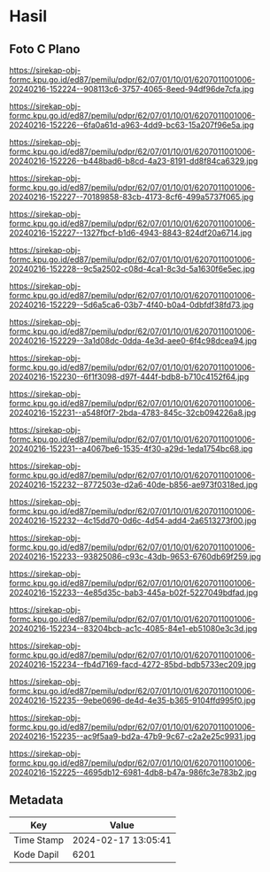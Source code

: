 # Hasil

## Foto C Plano

https://sirekap-obj-formc.kpu.go.id/ed87/pemilu/pdpr/62/07/01/10/01/6207011001006-20240216-152224--908113c6-3757-4065-8eed-94df96de7cfa.jpg

https://sirekap-obj-formc.kpu.go.id/ed87/pemilu/pdpr/62/07/01/10/01/6207011001006-20240216-152226--6fa0a61d-a963-4dd9-bc63-15a207f96e5a.jpg

https://sirekap-obj-formc.kpu.go.id/ed87/pemilu/pdpr/62/07/01/10/01/6207011001006-20240216-152226--b448bad6-b8cd-4a23-8191-dd8f84ca6329.jpg

https://sirekap-obj-formc.kpu.go.id/ed87/pemilu/pdpr/62/07/01/10/01/6207011001006-20240216-152227--70189858-83cb-4173-8cf6-499a5737f065.jpg

https://sirekap-obj-formc.kpu.go.id/ed87/pemilu/pdpr/62/07/01/10/01/6207011001006-20240216-152227--1327fbcf-b1d6-4943-8843-824df20a6714.jpg

https://sirekap-obj-formc.kpu.go.id/ed87/pemilu/pdpr/62/07/01/10/01/6207011001006-20240216-152228--9c5a2502-c08d-4ca1-8c3d-5a1630f6e5ec.jpg

https://sirekap-obj-formc.kpu.go.id/ed87/pemilu/pdpr/62/07/01/10/01/6207011001006-20240216-152229--5d6a5ca6-03b7-4f40-b0a4-0dbfdf38fd73.jpg

https://sirekap-obj-formc.kpu.go.id/ed87/pemilu/pdpr/62/07/01/10/01/6207011001006-20240216-152229--3a1d08dc-0dda-4e3d-aee0-6f4c98dcea94.jpg

https://sirekap-obj-formc.kpu.go.id/ed87/pemilu/pdpr/62/07/01/10/01/6207011001006-20240216-152230--6f1f3098-d97f-444f-bdb8-b710c4152f64.jpg

https://sirekap-obj-formc.kpu.go.id/ed87/pemilu/pdpr/62/07/01/10/01/6207011001006-20240216-152231--a548f0f7-2bda-4783-845c-32cb094226a8.jpg

https://sirekap-obj-formc.kpu.go.id/ed87/pemilu/pdpr/62/07/01/10/01/6207011001006-20240216-152231--a4067be6-1535-4f30-a29d-1eda1754bc68.jpg

https://sirekap-obj-formc.kpu.go.id/ed87/pemilu/pdpr/62/07/01/10/01/6207011001006-20240216-152232--8772503e-d2a6-40de-b856-ae973f0318ed.jpg

https://sirekap-obj-formc.kpu.go.id/ed87/pemilu/pdpr/62/07/01/10/01/6207011001006-20240216-152232--4c15dd70-0d6c-4d54-add4-2a6513273f00.jpg

https://sirekap-obj-formc.kpu.go.id/ed87/pemilu/pdpr/62/07/01/10/01/6207011001006-20240216-152233--93825086-c93c-43db-9653-6760db69f259.jpg

https://sirekap-obj-formc.kpu.go.id/ed87/pemilu/pdpr/62/07/01/10/01/6207011001006-20240216-152233--4e85d35c-bab3-445a-b02f-5227049bdfad.jpg

https://sirekap-obj-formc.kpu.go.id/ed87/pemilu/pdpr/62/07/01/10/01/6207011001006-20240216-152234--83204bcb-ac1c-4085-84e1-eb51080e3c3d.jpg

https://sirekap-obj-formc.kpu.go.id/ed87/pemilu/pdpr/62/07/01/10/01/6207011001006-20240216-152234--fb4d7169-facd-4272-85bd-bdb5733ec209.jpg

https://sirekap-obj-formc.kpu.go.id/ed87/pemilu/pdpr/62/07/01/10/01/6207011001006-20240216-152235--9ebe0696-de4d-4e35-b365-9104ffd995f0.jpg

https://sirekap-obj-formc.kpu.go.id/ed87/pemilu/pdpr/62/07/01/10/01/6207011001006-20240216-152235--ac9f5aa9-bd2a-47b9-9c67-c2a2e25c9931.jpg

https://sirekap-obj-formc.kpu.go.id/ed87/pemilu/pdpr/62/07/01/10/01/6207011001006-20240216-152225--4695db12-6981-4db8-b47a-986fc3e783b2.jpg


## Metadata

| Key        | Value               |
| ---------- | ------------------- |
| Time Stamp | 2024-02-17 13:05:41 |
| Kode Dapil | 6201                |



